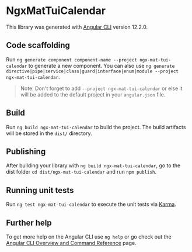 # NgxMatTuiCalendar

This library was generated with [Angular CLI](https://github.com/angular/angular-cli) version 12.2.0.

## Code scaffolding

Run `ng generate component component-name --project ngx-mat-tui-calendar` to generate a new component. You can also use `ng generate directive|pipe|service|class|guard|interface|enum|module --project ngx-mat-tui-calendar`.
> Note: Don't forget to add `--project ngx-mat-tui-calendar` or else it will be added to the default project in your `angular.json` file. 

## Build

Run `ng build ngx-mat-tui-calendar` to build the project. The build artifacts will be stored in the `dist/` directory.

## Publishing

After building your library with `ng build ngx-mat-tui-calendar`, go to the dist folder `cd dist/ngx-mat-tui-calendar` and run `npm publish`.

## Running unit tests

Run `ng test ngx-mat-tui-calendar` to execute the unit tests via [Karma](https://karma-runner.github.io).

## Further help

To get more help on the Angular CLI use `ng help` or go check out the [Angular CLI Overview and Command Reference](https://angular.io/cli) page.
